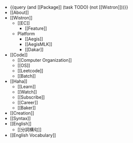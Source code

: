 - {{query (and [[Package]] (task TODO) (not [[Wistron]]))}}
- [[About]]
- [[Wistron]]
	- [[EC]]
		- [[Feature]]
	- Platform
		- [[Aegis]]
		- [[AegisMLK]]
		- [[Dakar]]
- [[Code]]
	- [[Computer Organization]]
	- [[OS]]
	- [[Leetcode]]
	- [[Batch]]
- [[Haha]]
	- [[Learn]]
	- [[Watch]]
	- [[Subscribe]]
	- [[Career]]
	- [[Baker]]
- [[Creation]]
- [[Syntax]]
- [[English]]
	- [[分詞構句]]
- [[English Vocabulary]]